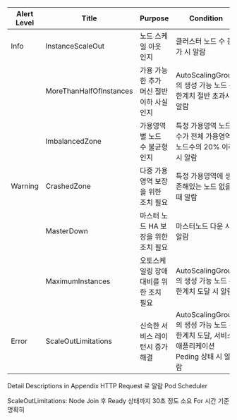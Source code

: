 |Alert Level|Title|Purpose|Condition|
|-|-|--------|-------------|
|Info|InstanceScaleOut|노드 스케일 아웃 인지|클러스터 노드 수 증가 시 알람|클러스터 노드 수 증가시 알람|
||MoreThanHalfOfInstances|가용 가능한 추가 머신 절반 이하 사실 인지|AutoScalingGroup 의 생성 가능 노드 수 한계치 절반 초과시 알람|
||ImbalancedZone|가용영역 별 노드 수 불균형 인지|특정 가용영역 노드 수가 전체 가용영역 노드수의 20% 이하 시 알람|
|Warning|CrashedZone|다중 가용영역 보장을 위한 조치 필요|특정 가용영역에 생존해있는 노드 없을 때 알람|
||MasterDown|마스터 노드 HA 보장을 위한 조치 필요|마스터노드 다운 시 알람|
||MaximumInstances|오토스케일링 장애 대비를 위한 조치 필요|AutoScalingGroup 의 생성 가능 노드 수 한계치 도달 시 알람|
|Error|ScaleOutLimitations|신속한 서비스 레이턴시 증가 해결|AutoScalingGroup 의 생성 가능 노드 수 한계치 도달, 서비스 애플리케이션 Peding 상태 시 알람|


Detail Descriptions in Appendix
HTTP Request 로 알람
Pod Scheduler

ScaleOutLimitations: Node Join 후 Ready 상태까지 30초 정도 소요
For 시간 기준 명확히
